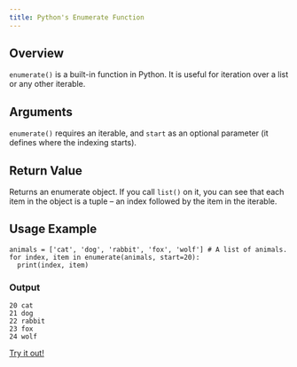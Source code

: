 ```yaml
---
title: Python's Enumerate Function
---
```


## Overview
`enumerate()` is a built-in function in Python. It is useful for iteration over a list or any other iterable.

## Arguments
`enumerate()` requires an iterable, and `start` as an optional parameter (it defines where the indexing starts).

## Return Value
Returns an enumerate object. If you call `list()` on it, you can see that each item in the object is a tuple – an index followed by the item in the iterable.

## Usage Example
    animals = ['cat', 'dog', 'rabbit', 'fox', 'wolf'] # A list of animals.
    for index, item in enumerate(animals, start=20):
      print(index, item)
### Output
    20 cat
    21 dog
    22 rabbit
    23 fox
    24 wolf

<a href='https://repl.it/repls/DarksalmonMajesticDecagons'>Try it out!</a>
